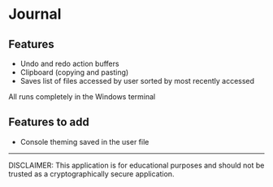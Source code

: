 # Journal
## Features
- Undo and redo action buffers
- Clipboard (copying and pasting)
- Saves list of files accessed by user sorted by most recently accessed

All runs completely in the Windows terminal
## Features to add
- Console theming saved in the user file
---
DISCLAIMER: This application is for educational purposes and should not be trusted as a cryptographically secure application.